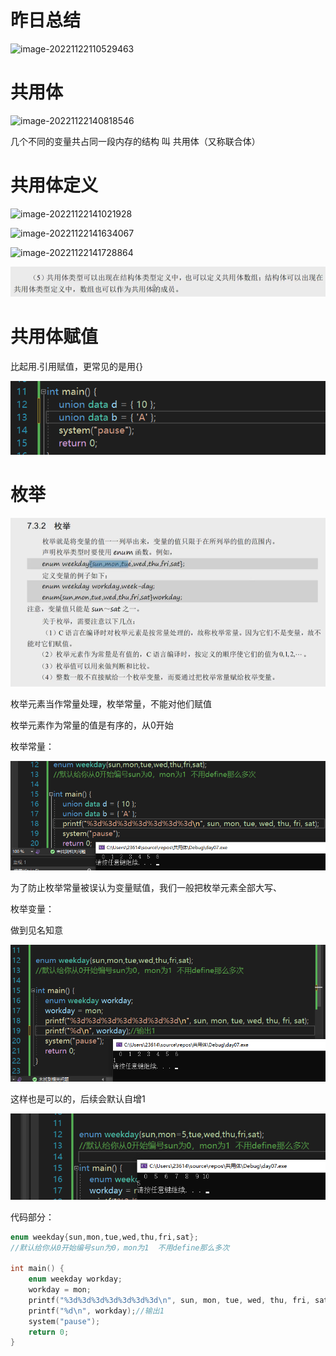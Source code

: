 # 昨日总结

![image-20221122110529463](C:\Users\23614\AppData\Roaming\Typora\typora-user-images\image-20221122110529463.png)





# 共用体

![image-20221122140818546](C:\Users\23614\AppData\Roaming\Typora\typora-user-images\image-20221122140818546.png)

几个不同的变量共占同一段内存的结构 叫   共用体（又称联合体）



# 共用体定义

![image-20221122141021928](C:\Users\23614\AppData\Roaming\Typora\typora-user-images\image-20221122141021928.png)

![image-20221122141634067](C:\Users\23614\AppData\Roaming\Typora\typora-user-images\image-20221122141634067.png)

![image-20221122141728864](C:\Users\23614\AppData\Roaming\Typora\typora-user-images\image-20221122141728864.png)

![image-20221122142813420](01_昨日总结_共用体_枚举.assets/image-20221122142813420.png)





# 共用体赋值

比起用.引用赋值，更常见的是用{}

![image-20221122142724401](01_昨日总结_共用体_枚举.assets/image-20221122142724401.png)





# 枚举

![image-20221122142845887](01_昨日总结_共用体_枚举.assets/image-20221122142845887.png)

枚举元素当作常量处理，枚举常量，不能对他们赋值

枚举元素作为常量的值是有序的，从0开始

枚举常量：

![image-20221122143205962](01_昨日总结_共用体_枚举.assets/image-20221122143205962.png)

为了防止枚举常量被误认为变量赋值，我们一般把枚举元素全部大写、



枚举变量：

做到见名知意

![image-20221122143705314](01_昨日总结_共用体_枚举.assets/image-20221122143705314.png)

这样也是可以的，后续会默认自增1

![image-20221122144010011](01_昨日总结_共用体_枚举.assets/image-20221122144010011.png)

代码部分：

```c
enum weekday{sun,mon,tue,wed,thu,fri,sat};
//默认给你从0开始编号sun为0，mon为1  不用define那么多次

int main() {
	enum weekday workday;
	workday = mon;
	printf("%3d%3d%3d%3d%3d%3d%3d\n", sun, mon, tue, wed, thu, fri, sat);
	printf("%d\n", workday);//输出1
	system("pause");
	return 0;
}

```













